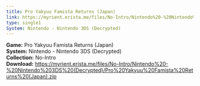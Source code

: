 ```yaml
---
title: Pro Yakyuu Famista Returns (Japan)
link: https://myrient.erista.me/files/No-Intro/Nintendo%20-%20Nintendo%203DS%20(Decrypted)/Pro%20Yakyuu%20Famista%20Returns%20(Japan).zip
type: single1
System: Nintendo - Nintendo 3DS (Decrypted)
---
```

<b>Game:</b> Pro Yakyuu Famista Returns (Japan)<br>
<b>System:</b> Nintendo - Nintendo 3DS (Decrypted)<br>
<b>Collection:</b> No-Intro<br>
<b>Download:</b> https://myrient.erista.me/files/No-Intro/Nintendo%20-%20Nintendo%203DS%20(Decrypted)/Pro%20Yakyuu%20Famista%20Returns%20(Japan).zip